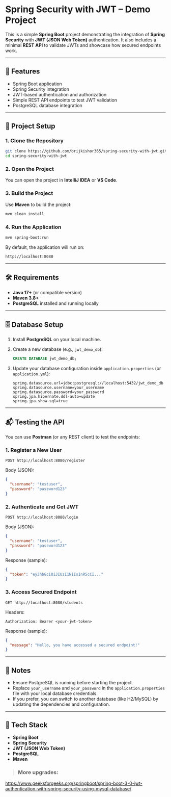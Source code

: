 # Spring Security with JWT – Demo Project

This is a simple **Spring Boot** project demonstrating the integration of **Spring Security** with **JWT (JSON Web Token)** authentication. It also includes a minimal **REST API** to validate JWTs and showcase how secured endpoints work.

---

## 🚀 Features

* Spring Boot application
* Spring Security integration
* JWT-based authentication and authorization
* Simple REST API endpoints to test JWT validation
* PostgreSQL database integration

---

## 📂 Project Setup

### 1. Clone the Repository

```bash
git clone https://github.com/brijkishor365/spring-security-with-jwt.git
cd spring-security-with-jwt
```

### 2. Open the Project

You can open the project in **IntelliJ IDEA** or **VS Code**.

### 3. Build the Project

Use **Maven** to build the project:

```bash
mvn clean install
```

### 4. Run the Application

```bash
mvn spring-boot:run
```

By default, the application will run on:

```
http://localhost:8080
```

---

## 🛠️ Requirements

* **Java 17+** (or compatible version)
* **Maven 3.8+**
* **PostgreSQL** installed and running locally

---

## 🗄️ Database Setup

1. Install **PostgreSQL** on your local machine.
2. Create a new database (e.g., `jwt_demo_db`):

   ```sql
   CREATE DATABASE jwt_demo_db;
   ```
3. Update your database configuration inside `application.properties` (or `application.yml`):

   ```properties
   spring.datasource.url=jdbc:postgresql://localhost:5432/jwt_demo_db
   spring.datasource.username=your_username
   spring.datasource.password=your_password
   spring.jpa.hibernate.ddl-auto=update
   spring.jpa.show-sql=true
   ```

---

## 📬 Testing the API

You can use **Postman** (or any REST client) to test the endpoints:

### 1. Register a New User

```
POST http://localhost:8080/register
```

Body (JSON):

```json
{
  "username": "testuser",
  "password": "password123"
}
```

### 2. Authenticate and Get JWT

```
POST http://localhost:8080/login
```

Body (JSON):

```json
{
  "username": "testuser",
  "password": "password123"
}
```

Response (sample):

```json
{
  "token": "eyJhbGciOiJIUzI1NiIsInR5cCI..."
}
```

### 3. Access Secured Endpoint

```
GET http://localhost:8080/students
```

Headers:

```
Authorization: Bearer <your-jwt-token>
```

Response (sample):

```json
{
  "message": "Hello, you have accessed a secured endpoint!"
}
```

---

## 📖 Notes

* Ensure PostgreSQL is running before starting the project.
* Replace `your_username` and `your_password` in the `application.properties` file with your local database credentials.
* If you prefer, you can switch to another database (like H2/MySQL) by updating the dependencies and configuration.

---

## 📌 Tech Stack

* **Spring Boot**
* **Spring Security**
* **JWT (JSON Web Token)**
* **PostgreSQL**
* **Maven**

>### More upgrades: 
https://www.geeksforgeeks.org/springboot/spring-boot-3-0-jwt-authentication-with-spring-security-using-mysql-database/
